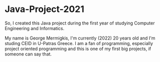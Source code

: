 # Java-Project-2021
So, I created this Java project during the first year of studying Computer Engineering and Informatics.

My name is George Mermigkis, I'm currently (2022) 20 years old and I'm studing CEID in U-Patras Greece. I am a fan of programming, especially project oriented programming and this is one of my first big projects, if someone can say that.
